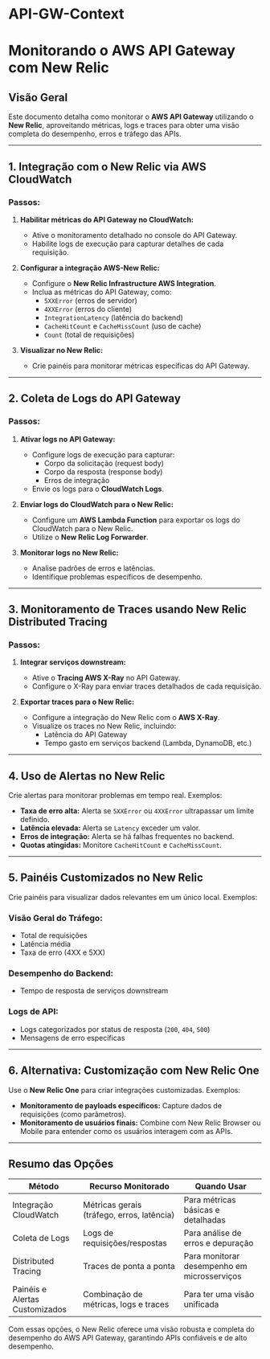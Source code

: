 # API-GW-Context
# Monitorando o AWS API Gateway com New Relic

## Visão Geral
Este documento detalha como monitorar o **AWS API Gateway** utilizando o **New Relic**, aproveitando métricas, logs e traces para obter uma visão completa do desempenho, erros e tráfego das APIs.

---

## 1. Integração com o New Relic via AWS CloudWatch

### Passos:
1. **Habilitar métricas do API Gateway no CloudWatch:**
   - Ative o monitoramento detalhado no console do API Gateway.
   - Habilite logs de execução para capturar detalhes de cada requisição.

2. **Configurar a integração AWS-New Relic:**
   - Configure o **New Relic Infrastructure AWS Integration**.
   - Inclua as métricas do API Gateway, como:
     - `5XXError` (erros de servidor)
     - `4XXError` (erros do cliente)
     - `IntegrationLatency` (latência do backend)
     - `CacheHitCount` e `CacheMissCount` (uso de cache)
     - `Count` (total de requisições)

3. **Visualizar no New Relic:**
   - Crie painéis para monitorar métricas específicas do API Gateway.

---

## 2. Coleta de Logs do API Gateway

### Passos:
1. **Ativar logs no API Gateway:**
   - Configure logs de execução para capturar:
     - Corpo da solicitação (request body)
     - Corpo da resposta (response body)
     - Erros de integração
   - Envie os logs para o **CloudWatch Logs**.

2. **Enviar logs do CloudWatch para o New Relic:**
   - Configure um **AWS Lambda Function** para exportar os logs do CloudWatch para o New Relic.
   - Utilize o **New Relic Log Forwarder**.

3. **Monitorar logs no New Relic:**
   - Analise padrões de erros e latências.
   - Identifique problemas específicos de desempenho.

---

## 3. Monitoramento de Traces usando New Relic Distributed Tracing

### Passos:
1. **Integrar serviços downstream:**
   - Ative o **Tracing AWS X-Ray** no API Gateway.
   - Configure o X-Ray para enviar traces detalhados de cada requisição.

2. **Exportar traces para o New Relic:**
   - Configure a integração do New Relic com o **AWS X-Ray**.
   - Visualize os traces no New Relic, incluindo:
     - Latência do API Gateway
     - Tempo gasto em serviços backend (Lambda, DynamoDB, etc.)

---

## 4. Uso de Alertas no New Relic

Crie alertas para monitorar problemas em tempo real. Exemplos:

- **Taxa de erro alta:** Alerta se `5XXError` ou `4XXError` ultrapassar um limite definido.
- **Latência elevada:** Alerta se `Latency` exceder um valor.
- **Erros de integração:** Alerta se há falhas frequentes no backend.
- **Quotas atingidas:** Monitore `CacheHitCount` e `CacheMissCount`.

---

## 5. Painéis Customizados no New Relic

Crie painéis para visualizar dados relevantes em um único local. Exemplos:

### Visão Geral do Tráfego:
- Total de requisições
- Latência média
- Taxa de erro (4XX e 5XX)

### Desempenho do Backend:
- Tempo de resposta de serviços downstream

### Logs de API:
- Logs categorizados por status de resposta (`200`, `404`, `500`)
- Mensagens de erro específicas

---

## 6. Alternativa: Customização com New Relic One

Use o **New Relic One** para criar integrações customizadas. Exemplos:

- **Monitoramento de payloads específicos:** Capture dados de requisições (como parâmetros).
- **Monitoramento de usuários finais:** Combine com New Relic Browser ou Mobile para entender como os usuários interagem com as APIs.

---

## Resumo das Opções

| **Método**                      | **Recurso Monitorado**                       | **Quando Usar**                              |
|---------------------------------|---------------------------------------------|---------------------------------------------|
| Integração CloudWatch           | Métricas gerais (tráfego, erros, latência)   | Para métricas básicas e detalhadas          |
| Coleta de Logs                  | Logs de requisições/respostas               | Para análise de erros e depuração           |
| Distributed Tracing             | Traces de ponta a ponta                     | Para monitorar desempenho em microsserviços |
| Painéis e Alertas Customizados  | Combinação de métricas, logs e traces       | Para ter uma visão unificada                |

Com essas opções, o New Relic oferece uma visão robusta e completa do desempenho do AWS API Gateway, garantindo APIs confiáveis e de alto desempenho.
